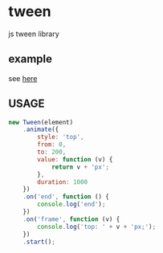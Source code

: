 # tween

js tween library

## example

see [here](http://vivaxy.github.io/tween/example/)

## USAGE

```js
new Tween(element)
    .animate({
        style: 'top',
        from: 0,
        to: 200,
        value: function (v) {
            return v + 'px';
        },
        duration: 1000
    })
    .on('end', function () {
        console.log('end');
    })
    .on('frame', function (v) {
        console.log('top: ' + v + 'px;');
    })
    .start();
```